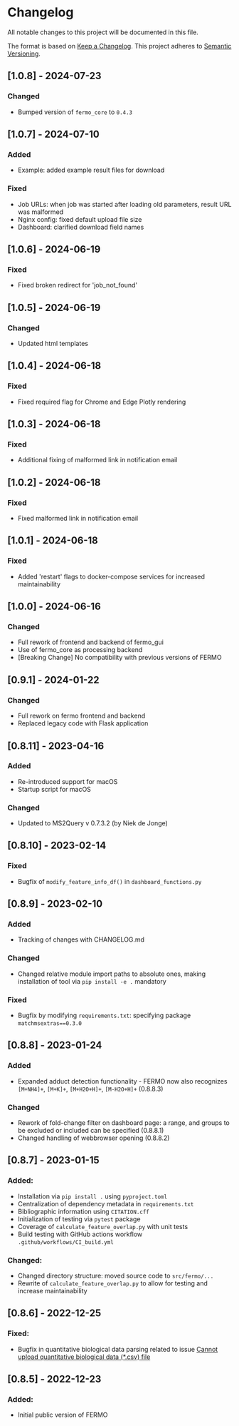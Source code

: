 # Changelog

All notable changes to this project will be documented in this file.

The format is based on [Keep a Changelog](https://keepachangelog.com/en/1.0.0/).
This project adheres to [Semantic Versioning](https://semver.org/spec/v2.0.0.html).


## [1.0.8] - 2024-07-23

### Changed

- Bumped version of `fermo_core` to `0.4.3`

## [1.0.7] - 2024-07-10

### Added

- Example: added example result files for download

### Fixed

- Job URLs: when job was started after loading old parameters, result URL was malformed
- Nginx config: fixed default upload file size
- Dashboard: clarified download field names

## [1.0.6] - 2024-06-19

### Fixed

- Fixed broken redirect for 'job_not_found'

## [1.0.5] - 2024-06-19

### Changed

- Updated html templates

## [1.0.4] - 2024-06-18

### Fixed

- Fixed required flag for Chrome and Edge Plotly rendering

## [1.0.3] - 2024-06-18

### Fixed

- Additional fixing of malformed link in notification email

## [1.0.2] - 2024-06-18

### Fixed

- Fixed malformed link in notification email

## [1.0.1] - 2024-06-18

### Fixed

- Added 'restart' flags to docker-compose services for increased maintainability

## [1.0.0] - 2024-06-16

### Changed

- Full rework of frontend and backend of fermo_gui
- Use of fermo_core as processing backend
- [Breaking Change] No compatibility with previous versions of FERMO

## [0.9.1] - 2024-01-22

### Changed

- Full rework on fermo frontend and backend
- Replaced legacy code with Flask application

## [0.8.11] - 2023-04-16

### Added

- Re-introduced support for macOS
- Startup script for macOS

### Changed

- Updated to MS2Query v 0.7.3.2 (by Niek de Jonge)

## [0.8.10] - 2023-02-14

### Fixed

- Bugfix of `modify_feature_info_df()` in  `dashboard_functions.py`

## [0.8.9] - 2023-02-10

### Added

- Tracking of changes with CHANGELOG.md

### Changed

- Changed relative module import paths to absolute ones, making installation of tool via `pip install -e .` mandatory

### Fixed

- Bugfix by modifying `requirements.txt`: specifying package `matchmsextras==0.3.0`

## [0.8.8] - 2023-01-24

### Added

- Expanded adduct detection functionality - FERMO now also recognizes `[M+NH4]+`, `[M+K]+`, `[M+H2O+H]+`, `[M-H2O+H]+` (0.8.8.3)

### Changed

- Rework of fold-change filter on dashboard page: a range, and groups to be excluded or included can be specified (0.8.8.1)
- Changed handling of webbrowser opening (0.8.8.2)

## [0.8.7] - 2023-01-15

### Added:

- Installation via `pip install .` using `pyproject.toml`
- Centralization of dependency metadata in `requirements.txt`
- Bibliographic information using `CITATION.cff`
- Initialization of testing via `pytest` package
- Coverage of `calculate_feature_overlap.py` with unit tests
- Build testing with GitHub actions workflow `.github/workflows/CI_build.yml`

### Changed:

- Changed directory structure: moved source code to `src/fermo/...`
- Rewrite of `calculate_feature_overlap.py` to allow for testing and increase maintainability

## [0.8.6] - 2022-12-25

### Fixed:

- Bugfix in quantitative biological data parsing related to issue [Cannot upload quantitative biological data (*.csv) file](https://github.com/mmzdouc/FERMO/issues/1)

## [0.8.5] - 2022-12-23

### Added:

- Initial public version of FERMO
